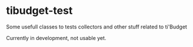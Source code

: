 tibudget-test
=============

Some usefull classes to tests collectors and other stuff related to ti'Budget

Currently in development, not usable yet.
